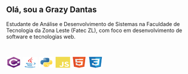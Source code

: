 ## Olá, sou a Grazy Dantas

Estudante de Análise e Desenvolvimento de Sistemas na Faculdade de Tecnologia da Zona Leste (Fatec ZL), com foco em desenvolvimento de software e tecnologias web. 

##
<div style="display: inline_block"><br>
  <img align="center" alt="Grazy-Csharp" height="30" width="40" src="https://raw.githubusercontent.com/devicons/devicon/master/icons/csharp/csharp-original.svg">
  <img align="center" alt="Grazy-Java" height="30" width="40" src="https://raw.githubusercontent.com/devicons/devicon/master/icons/java/java-original.svg">
  <img align="center" alt="Grazy-Python" height="30" width="40" src="https://raw.githubusercontent.com/devicons/devicon/master/icons/python/python-original.svg">
  <img align="center" alt="Grazy-Js" height="30" width="40" src="https://raw.githubusercontent.com/devicons/devicon/master/icons/javascript/javascript-plain.svg">
  <img align="center" alt="Grazy-HTML" height="30" width="40" src="https://raw.githubusercontent.com/devicons/devicon/master/icons/html5/html5-original.svg">
  <img align="center" alt="Grazy-CSS" height="30" width="40" src="https://raw.githubusercontent.com/devicons/devicon/master/icons/css3/css3-original.svg">
</div>

<!--
##

<div>
  <a href="https://www.linkedin.com/in/grazidantas" target="_blank"><img src="https://img.shields.io/badge/-LinkedIn-%230077B5?style=for-the-badge&logo=linkedin&logoColor=white" target="_blank"></a>
</div>

<div>
  <a href="https://github.com/GrazyDantas">
  <img height="180em" src="https://github-readme-stats.vercel.app/api?username=GrazyDantas&show_icons=true&theme=synthwave"/>
  <img height="180em" src="https://github-readme-stats.vercel.app/api/top-langs/?username=GrazyDantas&hide_progress=true&theme=synthwave"/>
</div>
-->

